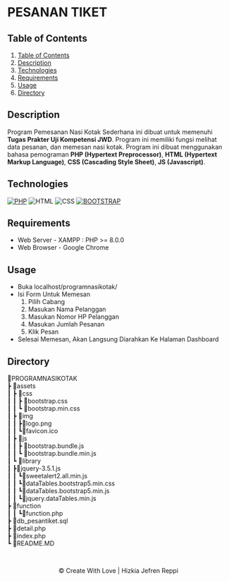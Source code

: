 # PESANAN TIKET

## Table of Contents

1. [Table of Contents](#table-of-contents)
2. [Description](#description)
3. [Technologies](#technologies)
4. [Requirements](#requirements)
5. [Usage](#usage)
6. [Directory](#directory)

## Description

Program Pemesanan Nasi Kotak Sederhana ini dibuat untuk memenuhi **Tugas Prakter Uji Kompetensi JWD**. Program ini memiliki fungsi melihat data pesanan, dan memesan nasi kotak. Program ini dibuat menggunakan bahasa pemograman **PHP (Hypertext Preprocessor)**, **HTML (Hypertext Markup Language)**, **CSS (Cascading Style Sheet)**, **JS (Javascript)**.

## Technologies

[![PHP](https://img.shields.io/badge/PHP-777BB4?style=for-the-badge&logo=php&logoColor=white)](https://www.php.net)
![HTML](https://img.shields.io/badge/HTML5-E34F26?style=for-the-badge&logo=html5&logoColor=white)
![CSS](https://img.shields.io/badge/CSS3-1572B6?style=for-the-badge&logo=css3&logoColor=white)
[![BOOTSTRAP](https://img.shields.io/badge/Bootstrap-563D7C?style=for-the-badge&logo=bootstrap&logoColor=white)](https://getbootstrap.com/)

## Requirements

- Web Server - XAMPP : PHP >= 8.0.0
- Web Browser - Google Chrome

## Usage

- Buka localhost/programnasikotak/
- Isi Form Untuk Memesan
  1. Pilih Cabang
  2. Masukan Nama Pelanggan
  3. Masukan Nomor HP Pelanggan
  4. Masukan Jumlah Pesanan
  5. Klik Pesan
- Selesai Memesan, Akan Langsung Diarahkan Ke Halaman Dashboard

## Directory

📂PROGRAMNASIKOTAK<br>
┣ 📂assets<br>
┃ ┣ 📂css<br>
┃ ┃ ┣ 📜bootstrap.css<br>
┃ ┃ ┗ 📜bootstrap.min.css<br>
┃ ┣ 📂img<br>
┃ ┃ ┣📜logo.png<br>
┃ ┃ ┗📜favicon.ico<br>
┃ ┣ 📂js<br>
┃ ┃ ┣ 📜bootstrap.bundle.js<br>
┃ ┃ ┗ 📜bootstrap.bundle.min.js<br>
┃ ┗ 📂library<br>
┃ ┣📜jquery-3.5.1.js<br>
┃ ┃ ┗📜sweetalert2.all.min.js<br>
┃ ┃ ┗📜dataTables.bootstrap5.min.css<br>
┃ ┃ ┗📜dataTables.bootstrap5.min.js<br>
┃ ┃ ┗📜jquery.dataTables.min.js<br>
┣ 📂function<br>
┃ ┃ ┗📜function.php<br>
┣ 📜db_pesantiket.sql<br>
┣ 📜detail.php<br>
┣ 📜index.php<br>
┗ 📜README.MD<br>

<br>
<p style="text-align: center;">&copy; Create With Love | Hizkia Jefren Reppi</p>
